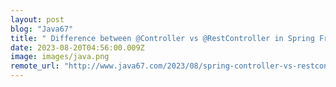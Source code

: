```yaml
---
layout: post
blog: "Java67"
title: " Difference between @Controller vs @RestController in Spring Framework"
date: 2023-08-20T04:56:00.009Z
image: images/java.png
remote_url: "http://www.java67.com/2023/08/spring-controller-vs-restcontroller.html"
---
```

